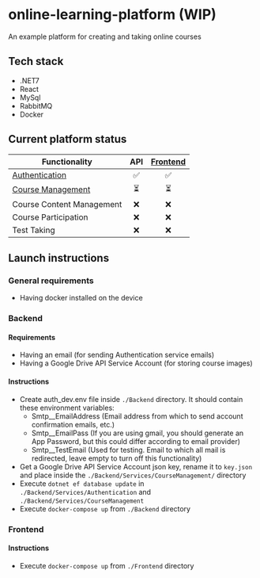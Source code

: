 # online-learning-platform (WIP)
An example platform for creating and taking online courses
## Tech stack
- .NET7
- React
- MySql
- RabbitMQ
- Docker
## Current platform status
| Functionality                  | API           | [Frontend]      |
| ------------------------------ |:-------------:| :--------------:|
| [Authentication]               | ✅            | ✅             |
| [Course Management]            | ⏳            | ⏳             |
| Course Content Management      | ❌            | ❌             |
| Course Participation           | ❌            | ❌             |
| Test Taking                    | ❌            | ❌             |

[Authentication]: https://github.com/Nadegamra/microservices-authentication
[Course Management]: https://github.com/Nadegamra/microservices-course_management
[Frontend]: https://github.com/Nadegamra/olp-frontend-spa

## Launch instructions
### General requirements
- Having docker installed on the device
### Backend
#### Requirements
- Having an email (for sending Authentication service emails)
- Having a Google Drive API Service Account (for storing course images)
#### Instructions
- Create auth_dev.env file inside `./Backend` directory. It should contain these environment variables:
  - Smtp__EmailAddress (Email address from which to send account confirmation emails, etc.)
  - Smtp__EmailPass (If you are using gmail, you should generate an App Password, but this could differ according to email provider)
  - Smtp__TestEmail (Used for testing. Email to which all mail is redirected, leave empty to turn off this functionality)
- Get a Google Drive API Service Account json key, rename it to `key.json` and place inside the `./Backend/Services/CourseManagement/` directory
- Execute `dotnet ef database update` in `./Backend/Services/Authentication` and `./Backend/Services/CourseManagement`
- Execute `docker-compose up` from `./Backend` directory
### Frontend
#### Instructions
- Execute `docker-compose up` from `./Frontend` directory
